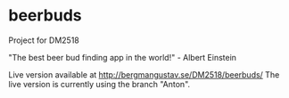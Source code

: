# beerbuds
Project for DM2518

"The best beer bud finding app in the world!" - Albert Einstein

Live version available at <a href="http://bergmangustav.se/DM2518/beerbuds/">http://bergmangustav.se/DM2518/beerbuds/</a>
The live version is currently using the branch "Anton".